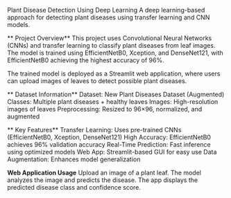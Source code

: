 Plant Disease Detection Using Deep Learning
A deep learning-based approach for detecting plant diseases using transfer learning and CNN models.

** Project Overview**
This project uses Convolutional Neural Networks (CNNs) and transfer learning to classify plant diseases from leaf images. The model is trained using EfficientNetB0, Xception, and DenseNet121, with EfficientNetB0 achieving the highest accuracy of 96%.

The trained model is deployed as a Streamlit web application, where users can upload images of leaves to detect possible plant diseases.

** Dataset Information**
Dataset: New Plant Diseases Dataset (Augmented)
Classes: Multiple plant diseases + healthy leaves
Images: High-resolution images of leaves
Preprocessing: Resized to 96×96, normalized, and augmented

** Key Features**
Transfer Learning: Uses pre-trained CNNs (EfficientNetB0, Xception, DenseNet121)
High Accuracy: EfficientNetB0 achieves 96% validation accuracy
Real-Time Prediction: Fast inference using optimized models
Web App: Streamlit-based GUI for easy use
Data Augmentation: Enhances model generalization

**Web Application Usage**
Upload an image of a plant leaf.
The model analyzes the image and predicts the disease.
The app displays the predicted disease class and confidence score.
